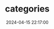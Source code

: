 ---
title: categories
date: 2024-04-15 22:17:00
type: categories
layout: categories
comments: false
--- 